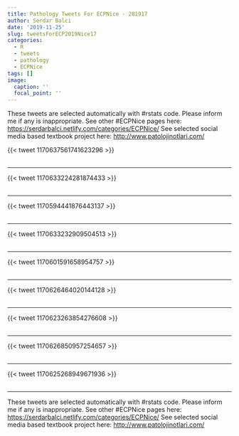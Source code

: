```yaml
---
title: Pathology Tweets For ECPNice - 201917
author: Serdar Balci
date: '2019-11-25'
slug: tweetsForECP2019Nice17
categories:
  - R
  - tweets
  - pathology
  - ECPNice
tags: []
image:
  caption: ''
  focal_point: ''
---
```



These tweets are selected automatically with #rstats code. Please inform me if any is inappropriate.
See other #ECPNice pages here: https://serdarbalci.netlify.com/categories/ECPNice/ 
See selected social media based textbook project here: http://www.patolojinotlari.com/

{{< tweet 1170637561741623296 >}}
<br>
<br>
<hr>
{{< tweet 1170633224281874433 >}}
<br>
<br>
<hr>
{{< tweet 1170594441876443137 >}}
<br>
<br>
<hr>
{{< tweet 1170633232909504513 >}}
<br>
<br>
<hr>
{{< tweet 1170601591658954757 >}}
<br>
<br>
<hr>
{{< tweet 1170626464020144128 >}}
<br>
<br>
<hr>
{{< tweet 1170623263854276608 >}}
<br>
<br>
<hr>
{{< tweet 1170626850957254657 >}}
<br>
<br>
<hr>
{{< tweet 1170625268949671936 >}}
<br>
<br>
<hr>


These tweets are selected automatically with #rstats code. Please inform me if any is inappropriate.
See other #ECPNice pages here: https://serdarbalci.netlify.com/categories/ECPNice/ 
See selected social media based textbook project here: http://www.patolojinotlari.com/

